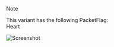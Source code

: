 > [!NOTE]  
> This variant has the following PacketFlag:  
> Heart  
  
![Screenshot](https://raw.githubusercontent.com/Cryakl/Ultimate-RAT-Collection/refs/heads/main/Gh0stRat/WindMad%20RAT%20Beta%201.0/Screenshot.png)
